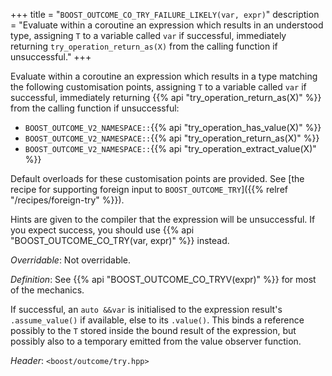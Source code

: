 +++
title = "`BOOST_OUTCOME_CO_TRY_FAILURE_LIKELY(var, expr)`"
description = "Evaluate within a coroutine an expression which results in an understood type, assigning `T` to a variable called `var` if successful, immediately returning `try_operation_return_as(X)` from the calling function if unsuccessful."
+++

Evaluate within a coroutine an expression which results in a type matching the following customisation points, assigning `T` to a variable called `var` if successful, immediately returning {{% api "try_operation_return_as(X)" %}} from the calling function if unsuccessful:

- `BOOST_OUTCOME_V2_NAMESPACE::`{{% api "try_operation_has_value(X)" %}}
- `BOOST_OUTCOME_V2_NAMESPACE::`{{% api "try_operation_return_as(X)" %}}
- `BOOST_OUTCOME_V2_NAMESPACE::`{{% api "try_operation_extract_value(X)" %}}

Default overloads for these customisation points are provided. See [the recipe for supporting foreign input to `BOOST_OUTCOME_TRY`]({{% relref "/recipes/foreign-try" %}}).

Hints are given to the compiler that the expression will be unsuccessful. If you expect success, you should use {{% api "BOOST_OUTCOME_CO_TRY(var, expr)" %}} instead.

*Overridable*: Not overridable.

*Definition*: See {{% api "BOOST_OUTCOME_CO_TRYV(expr)" %}} for most of the mechanics.

If successful, an `auto &&var` is initialised to the expression result's `.assume_value()` if available, else to its `.value()`. This binds a reference possibly to the `T` stored inside the bound result of the expression, but possibly also to a temporary emitted from the value observer function.

*Header*: `<boost/outcome/try.hpp>`

